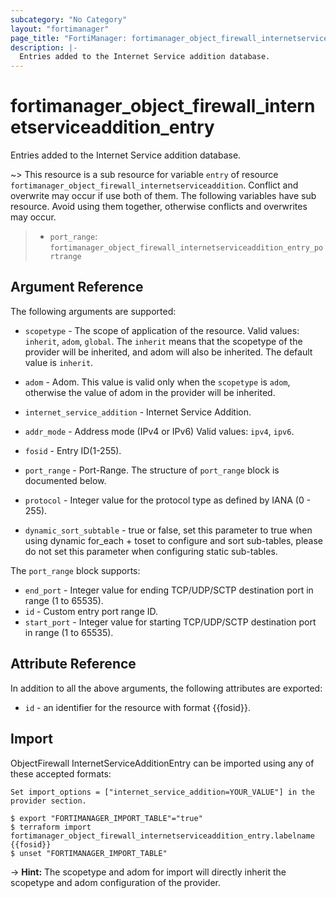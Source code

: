 ```yaml
---
subcategory: "No Category"
layout: "fortimanager"
page_title: "FortiManager: fortimanager_object_firewall_internetserviceaddition_entry"
description: |-
  Entries added to the Internet Service addition database.
---
```


# fortimanager_object_firewall_internetserviceaddition_entry
Entries added to the Internet Service addition database.

~> This resource is a sub resource for variable `entry` of resource `fortimanager_object_firewall_internetserviceaddition`. Conflict and overwrite may occur if use both of them.
The following variables have sub resource. Avoid using them together, otherwise conflicts and overwrites may occur.
>- `port_range`: `fortimanager_object_firewall_internetserviceaddition_entry_portrange`



## Argument Reference


The following arguments are supported:

* `scopetype` - The scope of application of the resource. Valid values: `inherit`, `adom`, `global`. The `inherit` means that the scopetype of the provider will be inherited, and adom will also be inherited. The default value is `inherit`.
* `adom` - Adom. This value is valid only when the `scopetype` is `adom`, otherwise the value of adom in the provider will be inherited.
* `internet_service_addition` - Internet Service Addition.

* `addr_mode` - Address mode (IPv4 or IPv6) Valid values: `ipv4`, `ipv6`.

* `fosid` - Entry ID(1-255).
* `port_range` - Port-Range. The structure of `port_range` block is documented below.
* `protocol` - Integer value for the protocol type as defined by IANA (0 - 255).
* `dynamic_sort_subtable` - true or false, set this parameter to true when using dynamic for_each + toset to configure and sort sub-tables, please do not set this parameter when configuring static sub-tables.

The `port_range` block supports:

* `end_port` - Integer value for ending TCP/UDP/SCTP destination port in range (1 to 65535).
* `id` - Custom entry port range ID.
* `start_port` - Integer value for starting TCP/UDP/SCTP destination port in range (1 to 65535).


## Attribute Reference

In addition to all the above arguments, the following attributes are exported:
* `id` - an identifier for the resource with format {{fosid}}.

## Import

ObjectFirewall InternetServiceAdditionEntry can be imported using any of these accepted formats:
```
Set import_options = ["internet_service_addition=YOUR_VALUE"] in the provider section.

$ export "FORTIMANAGER_IMPORT_TABLE"="true"
$ terraform import fortimanager_object_firewall_internetserviceaddition_entry.labelname {{fosid}}
$ unset "FORTIMANAGER_IMPORT_TABLE"
```
-> **Hint:** The scopetype and adom for import will directly inherit the scopetype and adom configuration of the provider.
